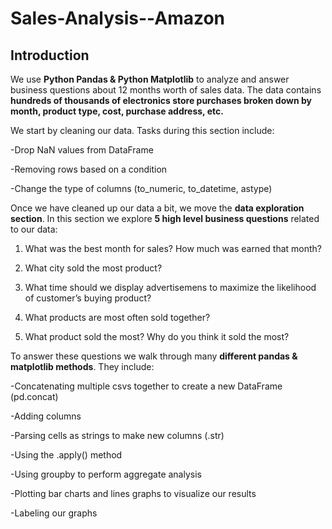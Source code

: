 # Sales-Analysis--Amazon

## Introduction

We use **Python Pandas & Python Matplotlib** to analyze and answer business questions about 12 months worth of sales data. The data contains **hundreds of thousands of electronics store purchases broken down by month, product type, cost, purchase address, etc.**

We start by cleaning our data. Tasks during this section include:

-Drop NaN values from DataFrame

-Removing rows based on a condition

-Change the type of columns (to_numeric, to_datetime, astype)

Once we have cleaned up our data a bit, we move the **data exploration section**. In this section we explore **5 high level business questions** related to our data:

1. What was the best month for sales? How much was earned that month?

2. What city sold the most product?

3. What time should we display advertisemens to maximize the likelihood of customer’s buying product?

4. What products are most often sold together?

5. What product sold the most? Why do you think it sold the most?
   
To answer these questions we walk through many **different pandas & matplotlib methods**. They include:

-Concatenating multiple csvs together to create a new DataFrame (pd.concat)

-Adding columns

-Parsing cells as strings to make new columns (.str)

-Using the .apply() method

-Using groupby to perform aggregate analysis

-Plotting bar charts and lines graphs to visualize our results

-Labeling our graphs
